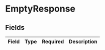 # EmptyResponse


## Fields

| Field       | Type        | Required    | Description |
| ----------- | ----------- | ----------- | ----------- |
